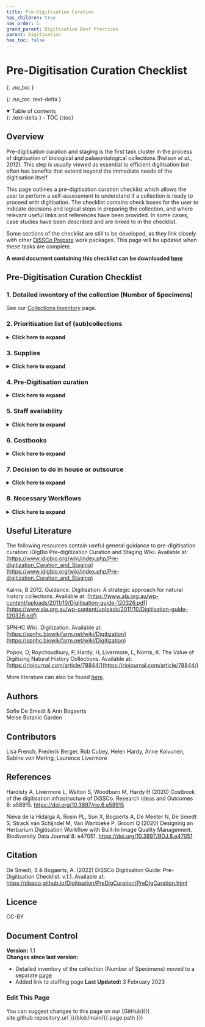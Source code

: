 ```yaml
---
title: Pre-Digitisation Curation
has_children: true
nav_order: 1
grand_parent: Digitisation Best Practices
parent: Digitisation
has_toc: false
---
```


# Pre-Digitisation Curation Checklist
{: .no_toc }

  {: .no_toc .text-delta }
<details open markdown="block">
  <summary>
    Table of contents
  </summary>
  {: .text-delta }
- TOC
{:toc}
</details>

## Overview

Pre-digitisation curation and staging is the first task cluster in the
process of digitisation of biological and palaeontological collections (Nelson *et al.*, 2012). This step is usually viewed as
essential to efficient digitisation but often has benefits that extend beyond the immediate needs of
the digitisation itself.

This page outlines a pre-digitisation curation checklist which allows the user to perform a self-assessment to understand if a collection is ready to proceed with digitisation.
The checklist contains check boxes for the user to indicate decisions and logical steps in preparing the collection, and where relevant useful links and references have been provided. In some cases,
case studies have been described and are linked to in the checklist.

Some sections of the checklist are still to be developed, as they link closely with other [DiSSCo Prepare](https://www.dissco.eu/dissco-ppp/) work packages. This page will be updated when these tasks are complete.

**A word document containing this checklist can be downloaded [here](https://know.dissco.eu/handle/item/489)**

## Pre-Digitisation Curation Checklist

### 1. Detailed inventory of the collection (Number of Specimens)
See our [Collections Inventory](/DigitisationPlanning/CollectionsInventory.html) page.

### 2. Prioritisation list of (sub)collections
<details>
	<summary><strong>Click here to expand</strong></summary>
	<p>This prioritisation of collections is extensively treated in WP1 of DiSSCo Prepare, and this section of
	the checklist will be updated once this deliverable is complete. Useful literature can be found <a href="https://know.dissco.eu/handle/item/166/simple-search?filterquery=Prioritisation&filtername=subject&filtertype=equals">here.</a></p>
	
	<h3>Based on</h3>
	<ul>
		<li>Size</li>
		<li>Origin</li>
		<li>Readiness</li>
		<li>Scientific Importance</li>
		<li>Historical Importance</li>
		<li>Which collections can be mass digitised</li>
		<li>Funding situation (opportunities, obligations to funders)</li>
		
	</ul>	
</details>

### 3. Supplies
<details>
	<summary><strong>Click here to expand</strong></summary>
	<p>Enough supplies are essential when you start digitising your collection. Bear in mind that it is most of
	the time cheaper to buy material in bulk. This however will possibly mean that you have to tender to
	get the necessary materials. For a case study, see <a href="/Digitisation/PreDigCuration/PDCaseStudies.html#ordering-supplies-for-pinned-insect-digitisation-natural-history-museum-london">Ordering supplies for pinned insect
	digitization</a>.</p>
	
	<h3>3.1 Restoration supplies</h3>
	<ul>
		<li>Microscope slides</li>
		<ul>
			<li>Cardboard slide folders</li>
			<li>Glue</li>
			<li>Very thin forceps</li>
			<li>Temporary slide tags</li>
		</ul>
		<li>Skin and vertebrate materials</li>
		<ul>
			<li>Boxes</li>
			<li>Filling material e.g. cotton wool</li>
			<li>Drawers</li>
			<li>Unit trays</li>
			<li>Thread, scissors, archival pens, forceps</li>
		</ul>
		<li>Liquid preserved specimens</li>
		<ul>
			<li>Preservatives</li>
			<li>Stoppers</li>
			<li>Labels</li>
			<li>Petri dishes</li>
			<li>Flagging material</li>
		</ul>
		<li>Pinned insects</li>
		<ul>
			<li>Pins</li>
			<li>Drawers</li>
			<li>Unit trays</li>
			<li>Forceps</li>
		</ul>
		<li>Herbarium sheets</li>
		<ul>
			<li>Folders</li>
			<li>Sheets</li>
			<li>Gummed paper</li>
			<li>Needle</li>
			<li>Sewing thread</li>
			<li>Envelopes</li>
			<li>Bags to store loose material/small parts</li>
			<li>Glue</li>
			<li>Pencil</li>
			<li>Pen with archival ink</li>
			<li>Scissors</li>
		</ul>
		<li>Fossils</li>
		<ul>
			<li>Stickers</li>
		</ul>				
	</ul>
	
	<h3>3.2 Cleaning</h3>
	<ul>
		<li>cloths, alcohol</li>
	</ul>
	<h3>3.3 Storage</h3>
	<ul>
		<li>boxes, drawers, folders, cupboards, jars, vials, racks, stoppers</li>
	</ul>
	
	<h3>3.4 Barcodes</h3>
	<p>When buying barcodes you have to decide on the following:</p>
	<ul>
		<li>Format (2D, QR, data-matrix)</li>
		<li>Info on/in the barcode (machine and human readable)</li>
		<li>Size</li>
		<li>Label material</li>
		<li>Paper quality (conservation grade)</li>
		<li>Pre-cut or pre-punched</li>
		<li>One or two-sided</li>
		<li>Fixation (wire, glue, self-adhesive, pierced…)</li>
		<li>Quality of the adhesive</li>
	</ul>
	<p>Make sure that the adhesives used are of high quality as you don’t want them to come off and end
	up in a pile at the bottom of a cabinet/drawer. Also make sure that the adhesive used is harmless for
	the specimens where you add them to.</p>
	
	<p>Kinds of barcodes you may need to use:</p>
	<ul>
		<li>Specimen barcodes</li>
		<li>Drawer barcodes</li>
		<li>Barcodes for cupboards</li>
	</ul>
	<p>Useful literature on barcodes can be found <a href="https://know.dissco.eu/handle/item/404/simple-search?filterquery=Barcodes&filtername=subject&filtertype=equals">here</a>.</p>
	
	<h3>3.5 Track and trace</h3>
	<p>If you want to keep track of what happened with your specimens and where they are in the
	digitisation process you can set up a track and trace system.</p>
	<p>For example when you conduct the digitisation in house, you can add a sheet with a to-do list
	(preparation, adding barcodes, restoration, imaging, databasing, freezing,...) to each drawer/pigeon
	hole/storage unit where you can tick what has already been done.</p>
	<p>When you are outsourcing the digitisation, you can ask the external company to describe a track and
	trace system so that it allows them to remove the specimens from the original spot and put them
	back correctly after digitisation. It also will allow them to trace the specimens back to the correct
	storage location in case anything goes wrong.</p>
	<p>Once you have set up your track and trace system, you can start listing the material you need for it.
	This can be:</p>
	<ul>
		<li>Paper, stickers, magnets, barcodes, trolleys, boxes</li>
	</ul>
	
	<h3>3.6 IT Infrastructure</h3>
	<p>A reliable IT infrastructure will make or break your digitisation project and is one of the first things
	you will have to invest in. Especially hardware for storing your images safely. More information can be found in our <a href="/DataManagement/InfrastructureRecs.html"> Data Management</a> IT Infrastructure Guidance.</p>
	<ul>
		<li>Hardware for long term storage/ cooperation with an external institution specialised in longterm archiving.</li>
		<li>Hardware for temporary/local storage</li>
		<li>Backup storage</li>
		<li>Servers</li>
		<li>Stations for QC images</li>
		<li>Stations for transcription</li>
		<li>Stations for QC transcriptions</li>
		<li>Software</li>
		<ul>
			<li>For image acquisition</li>
			<li>Image display</li>
			<li>Post processing</li>
			<li>Monitoring</li>
			<li>Quality control</li>
			<li>Archiving</li>
		</ul>
		<li>Cloud storage</li>
		<li>Portal</li>
		<li>CMS</li>			
	</ul>
	
	<h3>3.7 Digitisation Stations </h3>
	<ul>
		<li>Camera</li>
		<li>Lens</li>
		<li>Lighting</li>
		<li>Table</li>
		<li>Computer</li>
		<li>Software</li>
		<li>IT storage (local, disk, server, cloud, image transfer)</li>
		<li>Background</li>
		<li>Equipment for specimen mounting</li>
		<li>Tripod/stand</li>
		<li>Set of scales and color charts</li>
		<li>Connection cables, batteries and accessory</li>
		<li>Logo of your institute</li>
	</ul>
	
	<h3>3.8 Space for infrastructure of external company</h3>
	<p>If you decide to outsource (part of) the digitisation but plan the digitisation itself in your own
	institute, make sure you have a spare room where the external company can install their digitisation
	infrastructure. It should be easily accessible and close to the collections. The space should be suitable
	to locate additional workplaces for the external project management and break rooms. Clarify access
	to existing infrastructure (restrooms, meeting rooms) of your institution and agree on facility
	management tasks of the space (e.g. cleaning). Foresee enough access points for electricity and a link
	to the server room of your institute.</p>
	<p>At Meise Botanic Garden, we added a floor plan to the tender with (if possible) a few options of
	where the installation could be set up. We also added our preference location but this way the
	external company had the choice to see what the most suitable location was. For the installation of a
	conveyor belt, as it was the case in Meise, a room of 65 m² was needed.</p>
</details>

### 4. Pre-Digitisation curation
<details>
	<summary><strong>Click here to expand</strong></summary>
	<p>Many of the workflows on <a href="/Workflow.html">this site</a> include a pre-digitisation curation section, which may be helpful to consult when creating your own workflows.</p>
</details>

### 5. Staff availability
<details>
	<summary><strong>Click here to expand</strong></summary>
	<p>See our <a href="/DigitisationPlanning/Staffing.html">staffing page</a> for more information on digitisation roles and recruitment</p> 
	<p>Staff availability is extensively treated in WP2 of DiSSCo Prepare, and this section will be updated once this
	deliverable is complete. For a case study see the <a href="/Digitisation/PreDigCuration/PDCaseStudies.html#staff-list-for-mass-digitisation-project-doe-at-meise-botanic-garden">Staff list</a> for the mass digitisation project DOE! at Meise Botanic	Garden</p>
</details>

### 6. Costbooks
<details>
<summary><strong>Click here to expand</strong></summary>
	<p>The costbook is extensively treated in WP4 of DiSSCo Prepare and this section will be updated once this
	deliverable is complete. More information can be found in <a href="https://doi.org/10.3897/rio.6.e58915">Hardisty <em>et al.</em> (2020)</a>.</p>
</details>

### 7. Decision to do in house or outsource
<details>
<summary><strong>Click here to expand</strong></summary>
	<p>Based on the assessment of the collection, the available funding and the staff you have, you can
	make decisions on the following steps if you want to outsource them or do them yourself.</p>
	<p>If the imaging/transcription is outsourced with quality control (QC) conducted by the outsourcing
	partner, we highly recommend you also should have an internal quality control procedure in place.</p>
	
	<p>For a case study, download a pdf of an <a href="https://know.dissco.eu/handle/item/488">imaging</a> and <a href="https://know.dissco.eu/handle/item/487">data capture</a> tender written by Meise Botanic Garden for the outsourcing of the African and Belgian herbarium collections</p>
	
	<h3>7.1 In house</h3>
	<ul>
		<li>Restoration</li>
		<li>Barcoding</li>
		<ul>
			<li>Add barcodes to the specimens prior to imaging</li>
			<li>At the imaging station itself</li>
		</ul>
		<li>Transportation</li>
		<ul>
			<li>Do you bring your material to the digitisation station yourself?</li>
		</ul>
		<li>Decontamination</li>
		<ul>	
			<li>Do you include this into the transportation or not?</li>
		</ul>
		<li>Imaging</li>
		<li>Quality Control imaging</li>
		<ul>		
			<li>Automated QC</li>
			<li>Visual QC</li>
		</ul>
		<li>Transcription</li>
		<li>QC transcription</li>
		<li>Image archiving</li>
		<li>Data publishing</li>
	</ul>
	
	<h3>7.2 Outsource</h3>
	<p>Write down detailed procedures for every step you will outsource so that there is no room for discussion.</p>
	<ul>
		<li>Tendering</li>
		<ul>
			<li>use examples</li>
			<li>specify your needs</li>
			<li>describe your collection in detail</li>
		</ul>
		<li>Restoration</li>
		<li>Barcoding</li>
		<li>Packaging</li>
		<p>Depending on where you need to transport your specimens to: if your collection is
		housed in the same building you need less packing then when you need to transport
		them to another building.</p>
		<li>Transportation</li>
		<ul>
			<li>Do you bring your material to the digitisation station yourself?</li>
			<li>Transportation from and to the digitisation station in house.</li>
			<li>Transportation to another building</li>
		</ul>
		<li>Decontamination</li>
		<li>Imaging</li>
		<li>QC imaging</li>
		<li>Transcription</li>
		<ul>
			<li>External company</li>
			<li>Crowdsourcing</li>
			<li>Write a transcription protocol</li>
		</ul>
		<li>QC transcription</li>
		<li>Image archiving</li>
		<ul>
			<li>Work together with a company specialised in long term preservation</li>
		</ul>
		<li>Data publishing</li>
	</ul>
</details>

### 8. Necessary Workflows
<details>
	<summary><strong>Click here to expand</strong></summary>
	<p>In this section you can find a list of all the workflows you might need in place when you start your own (mass) digitisation project</p>
	
	<h3>8.1 Pre-Digitisation Curation</h3>
	<ul>	
		<li>Barcoding</li>
		<li>Restoration</li>
		<li>Taxonomy</li>
		<li>Renewal of the storage unit</li>
		<li>Marking already digitised specimens</li>
	</ul>
	<h3>8.2 Imaging</h3>
		<ul>
			<li>Digitisation Standards</li>
			<li>Format</li>
			<li>Derivatives</li>
		</ul>
	<h3>8.3 Databasing</h3>
	<ul>	
		<li>What fields do you want to have transcribed?</li>
		<li>Will you make skeletal records/add QR codes for minimal data entry?</li>
		<li>Data Standards</li>
	</ul>
	<h3>8.4 QC Imaging</h3>
	<p>For more information see <a href="https://doi.org/10.3897/BDJ.8.e47051">Nieva de la Hidalga <em>et al.</em> (2020)</a>.</p>
	<h3>8.5 QC Databasing</h3>
	<p>For a case study see <a href="/Digitisation/PreDigCuration/PDCaseStudies.html#quality-control-procedure-of-meise-botanic-garden-for-the-mass-digitisation-project-doe"> Quality control procedure</a> of Meise Botanic Garden for the mass digitisation project DOE!</p>
	<h3>8.6 Decontamination</h3>
	<p>See <a href="DigitisationPlanning/CollectionsInventory.html#142-toxicity-list--risk-assessment">section 1.4.2</a> of this checklist</p> 
	<h3>8.7 Tracking System</h3>
	<p>For a case study see <a href="/Digitisation/PreDigCuration/PDCaseStudies.html#tracking-system-collection-move-naturalis">Tracking system:</a> Collection move, Naturalis</p>
	<h3>8.8 Data storage</h3>
	See <a href="/Digitisation/PreDigCuration/PreDigCuration.html#3-supplies">Section 3.6</a> of this checklist, our <a href="/DataManagement/Data.html">Data Management</a> page  and <a href="https://doi.org/10.3897/BDJ.8.e47051">Nieva de la Hidalga <em>et al.</em>(2020)</a> for more information.
	<h3>8.9 Data publishing</h3>
	<ul>
		<li>Own portal</li>
		<li><a href="https://www.gbif.org/">GBIF</a></li>
		<li>Digital curation: link to possible websites you can use for updating the quality of your data (GBIF, Geonames,gazetteers, worldfloraonline...)</li>
	</ul>
	<h3>8.10 Data Management Plan</h3>
	<p>An example data management from Ghent University is available <a href="https://onderzoektips.ugent.be/en/tips/00001281/">here</a>.</p>
</details>

## Useful Literature

The following resources contain useful general guidance to pre-digitisation curation:
iDigBio Pre-digitization Curation and Staging Wiki. Available at:
[https://www.idigbio.org/wiki/index.php/Pre-digitization_Curation_and_Staging](https://www.idigbio.org/wiki/index.php/Pre-digitization_Curation_and_Staging)

Kalms, B 2012. Guidance. Digitisation: A strategic approach for natural history collections. Available
at: [https://www.ala.org.au/wp-content/uploads/2011/10/Digitisation-guide-120326.pdf](https://www.ala.org.au/wp-content/uploads/2011/10/Digitisation-guide-120326.pdf)

SPNHC Wiki: Digitization. Available at: [https://spnhc.biowikifarm.net/wiki/Digitization](https://spnhc.biowikifarm.net/wiki/Digitization)

Popov, D, Roychoudhury, P, Hardy, H, Livermore, L, Norris, K. The Value of Digitising Natural
History Collections. Available at: [https://riojournal.com/article/78844/](https://riojournal.com/article/78844/)

More literature can also be found [here](https://know.dissco.eu/handle/item/403/simple-search?filterquery=Pre-Digitization+Curation+and+Staging&filtername=subject&filtertype=equals).

## Authors
Sofie De Smedt & Ann Bogaerts\
Meise Botanic Garden
## Contributors
Lisa French, Frederik Berger, Rob Cubey, Helen Hardy, Anne Koivunen, Sabine von Mering, Laurence Livermore
## References
Hardisty A, Livermore L, Walton S, Woodburn M, Hardy H (2020) Costbook of the digitisation infrastructure of DiSSCo. Research Ideas and Outcomes 6: e58915. https://doi.org/10.3897/rio.6.e58915

Nieva de la Hidalga A, Rosin PL, Sun X, Bogaerts A, De Meeter N, De Smedt S, Strack van Schijndel M,
Van Wambeke P, Groom Q (2020) Designing an Herbarium Digitisation Workflow with Built-In
Image Quality Management. Biodiversity Data Journal 8: e47051. https://doi.org/10.3897/BDJ.8.e47051

## Citation
De Smedt, S & Bogaerts, A. (2022) DiSSCo Digitisation Guide: Pre-Digitisation Checklist. v.1.1. Available at: https://dissco.github.io/Digitisation/PreDigCuration/PreDigCuration.html

## Licence
CC-BY

## Document Control
**Version:** 1.1\
**Changes since last version:**
* Detailed inventory of the collection (Number of Specimens) moved to a separate [page](/DigitisationPlanning/CollectionsInventory.html)
* Added link to staffing page
**Last Updated:** 3 February 2023

### Edit This Page
You can suggest changes to this page on our [GitHub]({{ site.github.repository_url }}/blob/main/{{ page.path }})

